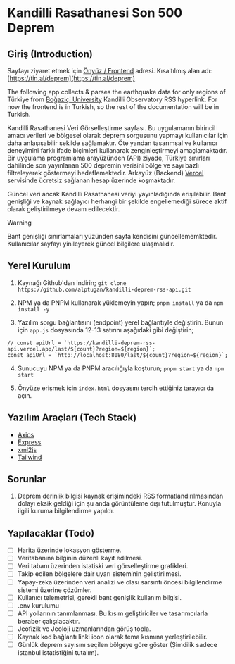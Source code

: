 # Kandilli Rasathanesi Son 500 Deprem
## Giriş (Introduction)
Sayfayı ziyaret etmek için [Önyüz / Frontend](https://alptugan.github.io/kandilli-deprem-rss-api/) adresi.
Kısaltılmış alan adı: [https://tin.al/deprem](https://tin.al/deprem)

The following app collects & parses the earthquake data for only regions of Türkiye from [Boğaziçi University](http://www.koeri.boun.edu.tr/scripts/lst0.asp) Kandilli Observatory RSS hyperlink. For now the frontend is in Turkish, so the rest of the documentation will be in Turkish.

Kandilli Rasathanesi Veri Görselleştirme sayfası. Bu uygulamanın birincil amacı verileri ve bölgesel olarak deprem sorgusunu yapmayı kullanıcılar için daha anlaşışabilir şekilde sağlamaktır. Öte yandan tasarımsal ve kullanıcı deneyimini farklı ifade biçimleri kullanarak zenginleştirmeyi amaçlamaktadır. Bir uygulama programlama arayüzünden (API) ziyade, Türkiye sınırları dahilinde son yayınlanan 500 depremin verisini bölge ve sayı bazlı filtreleyerek göstermeyi hedeflemektedir. Arkayüz (Backend) [Vercel](https://vercel.com) servisinde ücretsiz sağlanan hesap üzerinde koşmaktadır. 

Güncel veri ancak Kandilli Rasathanesi veriyi yayınladığında erişilebilir. 
Bant genişliği ve kaynak sağlayıcı herhangi bir şekilde engellemediği sürece aktif olarak geliştirilmeye devam edilecektir.

> [!WARNING]
> Bant genişliği sınırlamaları yüzünden sayfa kendisini güncellememktedir. Kullanıcılar sayfayı yinileyerek güncel bilgilere ulaşmalıdır.

## Yerel Kurulum
1. Kaynağı Github'dan indirin;
`git clone https://github.com/alptugan/kandilli-deprem-rss-api.git`


2. NPM ya da PNPM kullanarak yüklemeyin yapın;
`pnpm install` ya da `npm install -y`


3. Yazılım sorgu bağlantısını (endpoint) yerel bağlantıyle değiştirin. Bunun için `app.js` dosyasında 12-13 satırını aşağıdaki gibi değiştirin;
```
// const apiUrl = `https://kandilli-deprem-rss-api.vercel.app/last/${count}?region=${region}`;
const apiUrl = `http://localhost:8080/last/${count}?region=${region}`;
```

4. Sunucuyu NPM ya da PNPM aracılığıyla koşturun;
`pnpm start` ya da `npm start`


5. Önyüze erişmek için `index.html` dosyasını tercih ettiğiniz tarayıcı da açın.


## Yazılım Araçları (Tech Stack)
- [Axios](https://github.com/axios/axios) 
- [Express](https://github.com/expressjs/express)
- [xml2js](https://github.com/Leonidas-from-XIV/node-xml2js)
- [Tailwind](https://tailwindcss.com/plus/ui-blocks)


## Sorunlar
1. Deprem derinlik bilgisi kaynak erişimindeki RSS formatlandırılmasından dolayı eksik geldiği için şu anda görüntüleme dışı tutulmuştur. Konuyla ilgili kuruma bilgilendirme yapıldı.


## Yapılacaklar (Todo)
- [ ] Harita üzerinde lokasyon gösterme.
- [ ] Veritabanına bilginin düzenli kayıt edilmesi.
- [ ] Veri tabanı üzerinden istatiski veri görselleştirme grafikleri.
- [ ] Takip edilen bölgelere dair uyarı sisteminin geliştirilmesi.
- [ ] Yapay-zeka üzerinden veri analizi ve olası sarsıntı öncesi bilgilendirme sistemi üzerine çözümler.
- [ ] Kullanıcı telemetrisi, gerekli bant genişlik kullanım bilgisi. 
- [ ] .env kurulumu
- [ ] API yollarının tanımlanması. Bu kısım geliştiriciler ve tasarımcılarla beraber çalışılacaktır. 
- [ ] Jeofizik ve Jeoloji uzmanlarından görüş topla.
- [ ] Kaynak kod bağlantı linki icon olarak tema kısmına yerleştirilebilir.
- [ ] Günlük deprem sayısını seçilen bölgeye göre göster (Şimdilik sadece istanbul istatistiğini tutalım).